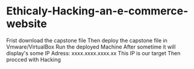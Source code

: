 # Ethicaly-Hacking-an-e-commerce-website
Frist download the capstone file
Then deploy the capstone file in Vmware/VirtualBox
Run the deployed Machine
After sometime it will display's some IP Adress: xxxx.xxxx.xxxx.xx
This IP is our target
Then procced with Hacking
